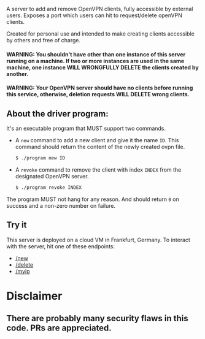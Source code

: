 A server to add and remove OpenVPN clients, fully accessible by external users.
Exposes a port which users can hit to request/delete openVPN clients.

Created for personal use and intended to make creating clients accessible by others and free of charge.

#### WARNING: You shouldn't have other than one instance of this server running on a machine. If two or more instances are used in the same machine, one instance **WILL WRONGFULLY DELETE** the clients created by another.
#### WARNING: Your OpenVPN server should have no clients before running this service, otherwise, deletion requests **WILL DELETE** wrong clients.

## About the driver program:
It's an executable program that MUST support two commands.

- A `new` command to add a new client and give it the name `ID`. This command should return the content of the newly created ovpn file.
  ```bash
  $ ./program new ID
  ```
- A `revoke` command to remove the client with index `INDEX` from the designated OpenVPN server.
  ```bash
  $ ./program revoke INDEX
  ```
The program MUST not hang for any reason. And should return `0` on success and a non-zero number on failure.

## Try it
This server is deployed on a cloud VM in Frankfurt, Germany.
To interact with the server, hit one of these endpoints:
- [/new](http://vpn.mariocynicys.cf/new)
- [/delete](http://vpn.mariocynicys.cf/delete)
- [/myip](http://vpn.mariocynicys.cf/myip)

# Disclaimer
## There are probably many security flaws in this code. PRs are appreciated.